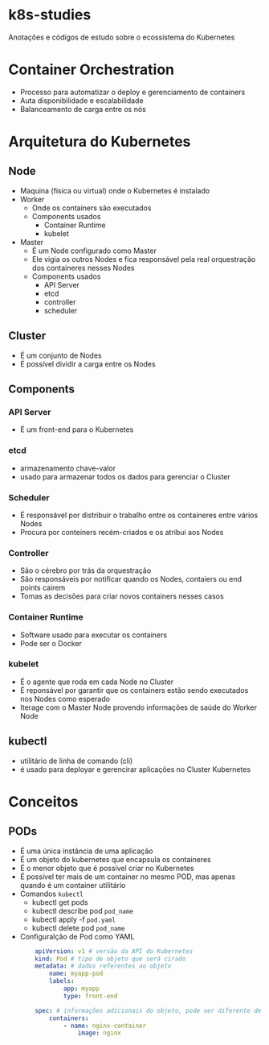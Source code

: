# k8s-studies
Anotações e códigos de estudo sobre o ecossistema do Kubernetes

# Container Orchestration

- Processo para automatizar o deploy e gerenciamento de containers
- Auta disponibilidade e escalabilidade
- Balanceamento de carga entre os nós 

# Arquitetura do Kubernetes

## Node
- Maquina (física ou virtual) onde o Kubernetes é instalado
- Worker
    - Onde os containers são executados
    - Components usados
        - Container Runtime
        - kubelet
- Master
    - É um Node configurado como Master
    - Ele vigia os outros Nodes e fica responsável pela real orquestração dos containeres nesses Nodes
    - Components usados
        - API Server
        - etcd
        - controller
        - scheduler

## Cluster
- É um conjunto de Nodes
- É possível dividir a carga entre os Nodes

## Components

### API Server
- É um front-end para o Kubernetes
### etcd 
- armazenamento chave-valor
- usado para armazenar todos os dados para gerenciar o Cluster
### Scheduler
- É responsável por distribuir o trabalho entre os containeres entre vários Nodes
- Procura por conteiners recém-criados e os atribui aos Nodes
### Controller
- São o cérebro por trás da orquestração
- São responsáveis por notificar quando os Nodes, contaiers ou end points cairem
- Tomas as decisões para criar novos containers nesses casos
### Container Runtime
- Software usado para executar os containers
- Pode ser o Docker
### kubelet
- É o agente que roda em cada Node no Cluster
- É reponsável por garantir que os containers estão sendo executados nos Nodes como esperado
- Iterage com o Master Node provendo informações de saúde do Worker Node

## kubectl
- utilitário de linha de comando (cli)
- é usado para deployar e gerencirar aplicações no Cluster Kubernetes


# Conceitos

## PODs

- É uma única instãncia de uma aplicação
- É um objeto do kubernetes que encapsula os containeres
- É o menor objeto que é possível criar no Kubernetes
- É possível ter mais de um container no mesmo POD, mas apenas quando é um container utilitário
- Comandos `kubectl`
    - kubectl get pods
    - kubectl describe pod `pod_name`
    - kubectl apply -f `pod.yaml`
    - kubectl delete pod `pod_name`
- Configuralção de Pod como YAML
    ```yaml
        apiVersion: v1 # versão da API do Kubernetes
        kind: Pod # tipo de objeto que será cirado
        metadata: # dados referentes ao objeto
            name: myapp-pod
            labels:
                app: myapp
                type: front-end

        spec: # informações adicionais do objeto, pode ser diferente de acordo com o tipo de objeto
            containers:
                - name: nginx-container
                    image: nginx
    ```
